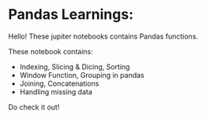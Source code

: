# Pandas Learnings:

Hello!
These jupiter notebooks contains Pandas functions.

These notebook contains:
  - Indexing, Slicing & Dicing, Sorting
  - Window Function, Grouping in pandas
  - Joining, Concatenations
  - Handling missing data

Do check it out!
